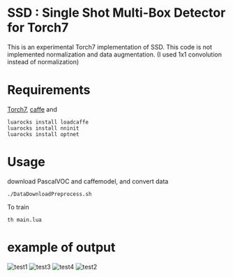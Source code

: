 # SSD : Single Shot Multi-Box Detector for Torch7
This is an experimental Torch7 implementation of SSD.
This code is not implemented normalization and data augmentation. (I used 1x1 convolution instead of normalization)

# Requirements
[Torch7](http://torch.ch/docs/getting-started.html), [caffe](http://caffe.berkeleyvision.org/) and

```Shell
luarocks install loadcaffe
luarocks install nninit
luarocks install optnet
```

# Usage
download PascalVOC and caffemodel, and convert data

```Shell
./DataDownloadPreprocess.sh
```

To train

```Shell
th main.lua
```

# example of output
![test1](https://github.com/perrying/ssd-torch7/blob/image/test.png)
![test3](https://github.com/perrying/ssd-torch7/blob/image/test3.png)
![test4](https://github.com/perrying/ssd-torch7/blob/image/test4.png)
![test2](https://github.com/perrying/ssd-torch7/blob/image/test2.png)


